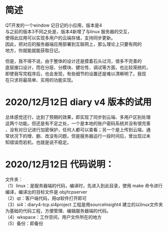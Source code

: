 

# 简述
QT开发的一个window 记日记的小应用，版本是4  
与之前的版本3不同之处是，版本4新增了与linux 服务器的交互，  
使得此应用可以实现多用户的云端存储，支持同步更新。  
因此，把对应的服务器端应用部署到互联网上，那么理论上只要有网的  
地方，你就能就能获取日记。  

但是，我不得不说，由于整体的设计还是摸着石头过河，很多不完善的  
底层接口设计，而在分层、分模块、健壮性、调试等方面，也比较笼统的，  
即使我写完程序后，也会发现，有些细节的设置还是难以清晰明了。我现  
在只求将最简单、实用的功能实现。  



# 2020/12月12日 diary v4 版本的试用

总体感觉还行，达到了预期的效果，即实现了同步到云端、多用户区别处理  
这两个功能。但还是有不足之处，一个是本地的账户密码系统并没有很完善  
，没有对日记进行加密保护，任何人都可以查看；另一个是上传到云端，通  
常状况下的增、删、改没有问题，但是服务器运行一段时间后，曾出现过未  
知错误而宕机，也就是说不稳定。

# 2020/12月12日  代码说明：

文件夹：   
（1）linux：是服务器端的代码，编译时，先进入到此目录，使用 make 命令进行编译，编译出的目标文件是 obj/tcpserver  
（2）qt：客户端代码，用qt软件打开即可  
（3）si4：diary4-tcp.si4project 工程是用sourceInsight4 建立的以linux文件夹为基础的代码工程，方便管理、编辑服务器端的代码。  
（4）wkspace：工作空间，用户文件所在的地方  
（5）备份：即备份  



